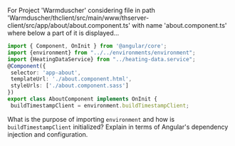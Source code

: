 For Project 'Warmduscher' considering file in path 'Warmduscher/thclient/src/main/www/thserver-client/src/app/about/about.component.ts' with name 'about.component.ts' where below a part of it is displayed... 

```typescript
import { Component, OnInit } from '@angular/core';
import {environment} from "../../environments/environment";
import {HeatingDataService} from "../heating-data.service";
@Component({
 selector: 'app-about',
 templateUrl: './about.component.html',
 styleUrls: ['./about.component.sass']
})
export class AboutComponent implements OnInit {
 buildTimestampClient = environment.buildTimestampClient;
```

What is the purpose of importing `environment` and how is `buildTimestampClient` initialized? Explain in terms of Angular's dependency injection and configuration.